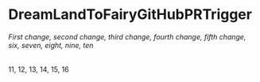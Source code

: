 # DreamLandToFairyGitHubPRTrigger
###### First change, second change, third change, fourth change, fifth change, six, seven, eight, nine, ten
11, 12, 13, 14, 15, 16
